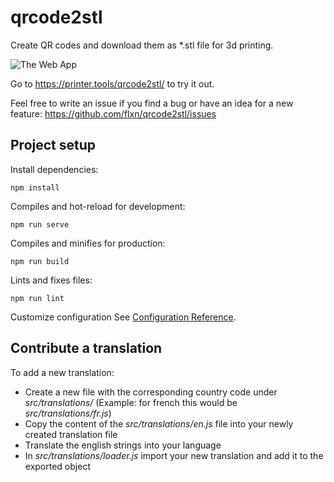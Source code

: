 # qrcode2stl

Create QR codes and download them as \*.stl file for 3d printing.

![The Web App](https://flxn.de/images/qrcode2stl_screenshot.png)

Go to https://printer.tools/qrcode2stl/ to try it out.

Feel free to write an issue if you find a bug or have an idea for a new feature: https://github.com/flxn/qrcode2stl/issues

## Project setup
Install dependencies:
```
npm install
```

Compiles and hot-reload for development:
```
npm run serve
```

Compiles and minifies for production:
```
npm run build
```

Lints and fixes files:
```
npm run lint
```

Customize configuration
See [Configuration Reference](https://cli.vuejs.org/config/).

## Contribute a translation
To add a new translation:
- Create a new file with the corresponding country code under *src/translations/*
  (Example: for french this would be *src/translations/fr.js*)
- Copy the content of the *src/translations/en.js* file into your newly created translation file
- Translate the english strings into your language
- In *src/translations/loader.js* import your new translation and add it to the exported object
